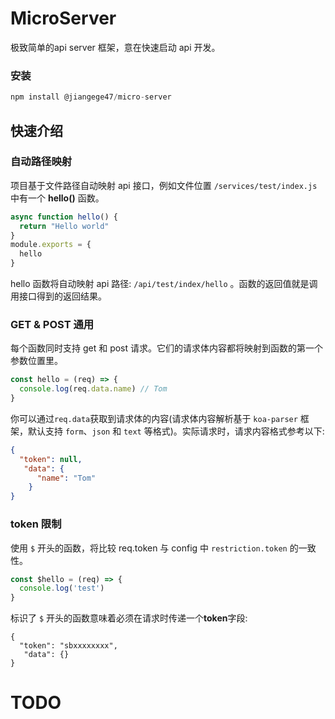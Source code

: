 # MicroServer

极致简单的api server 框架，意在快速启动 api 开发。

### 安装

```javascript
npm install @jiangege47/micro-server
```

## 快速介绍

### 自动路径映射
项目基于文件路径自动映射 api 接口，例如文件位置 `/services/test/index.js` 中有一个 **hello()** 函数。
```javascript
async function hello() {
  return "Hello world"
}
module.exports = {
  hello
}
```
hello 函数将自动映射 api 路径: `/api/test/index/hello` 。函数的返回值就是调用接口得到的返回结果。


 ### GET & POST 通用
每个函数同时支持 get 和 post 请求。它们的请求体内容都将映射到函数的第一个参数位置里。
```javascript
const hello = (req) => {
  console.log(req.data.name) // Tom
}
```
你可以通过`req.data`获取到请求体的内容(请求体内容解析基于 `koa-parser` 框架，默认支持 `form`、`json` 和 `text` 等格式)。实际请求时，请求内容格式参考以下:
```json
{
  "token": null,
   "data": {
      "name": "Tom"
    }
}
```

### token 限制
使用 `$` 开头的函数，将比较 req.token 与 config 中 `restriction.token` 的一致性。 
```javascript
const $hello = (req) => {
  console.log('test')
}
```

标识了 `$` 开头的函数意味着必须在请求时传递一个**token**字段:
```
{
  "token": "sbxxxxxxxx",
   "data": {}
}
```
# TODO
